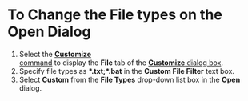 # To Change the File types on the Open Dialog

1. Select the [**Customize** \
command](../../cmd/tools/common_settings) to display the **File** tab of the [**Customize** dialog box](../../dlg/customize/index).
2. Specify file types as **\*.txt;\*.bat** in the **Custom File Filter**
text box.
3. Select **Custom** from the **File Types** drop-down list box in the **Open** dialog.